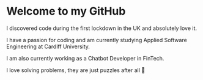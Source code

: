 # Welcome to my GitHub

I discovered code during the first lockdown in the UK and absolutely love it.

I have a passion for coding and am currently studying Applied Software Engineering at Cardiff University.

I am also currently working as a Chatbot Developer in FinTech.

I love solving problems, they are just puzzles after all 👋
